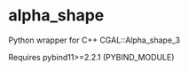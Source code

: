 # alpha_shape

Python wrapper for C++ CGAL::Alpha_shape_3

Requires pybind11>=2.2.1 (PYBIND_MODULE)
